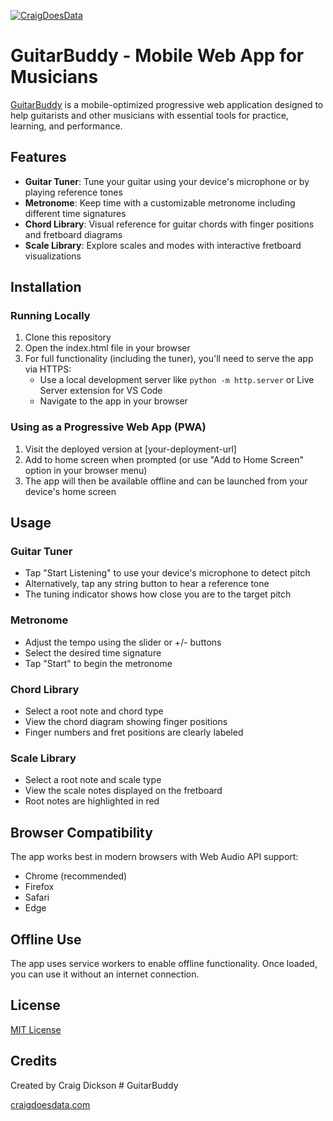 [![CraigDoesData][logo]][link]

[logo]: https://github.com/thecraigd/Python_SQL/raw/master/img/logo.png
[link]: https://www.craigdoesdata.com/

# GuitarBuddy - Mobile Web App for Musicians

[GuitarBuddy](https://guitarbuddy.netlify.app) is a mobile-optimized progressive web application designed to help guitarists and other musicians with essential tools for practice, learning, and performance.

## Features

- **Guitar Tuner**: Tune your guitar using your device's microphone or by playing reference tones
- **Metronome**: Keep time with a customizable metronome including different time signatures
- **Chord Library**: Visual reference for guitar chords with finger positions and fretboard diagrams
- **Scale Library**: Explore scales and modes with interactive fretboard visualizations

## Installation

### Running Locally

1. Clone this repository
2. Open the index.html file in your browser
3. For full functionality (including the tuner), you'll need to serve the app via HTTPS:
   - Use a local development server like `python -m http.server` or Live Server extension for VS Code
   - Navigate to the app in your browser

### Using as a Progressive Web App (PWA)

1. Visit the deployed version at [your-deployment-url]
2. Add to home screen when prompted (or use "Add to Home Screen" option in your browser menu)
3. The app will then be available offline and can be launched from your device's home screen

## Usage

### Guitar Tuner
- Tap "Start Listening" to use your device's microphone to detect pitch
- Alternatively, tap any string button to hear a reference tone
- The tuning indicator shows how close you are to the target pitch

### Metronome
- Adjust the tempo using the slider or +/- buttons
- Select the desired time signature
- Tap "Start" to begin the metronome

### Chord Library
- Select a root note and chord type
- View the chord diagram showing finger positions
- Finger numbers and fret positions are clearly labeled

### Scale Library
- Select a root note and scale type
- View the scale notes displayed on the fretboard
- Root notes are highlighted in red

## Browser Compatibility

The app works best in modern browsers with Web Audio API support:
- Chrome (recommended)
- Firefox
- Safari
- Edge

## Offline Use

The app uses service workers to enable offline functionality. Once loaded, you can use it without an internet connection.

## License

[MIT License](LICENSE)

## Credits

Created by Craig Dickson # GuitarBuddy

[craigdoesdata.com](https://www.craigdoesdata.com)
